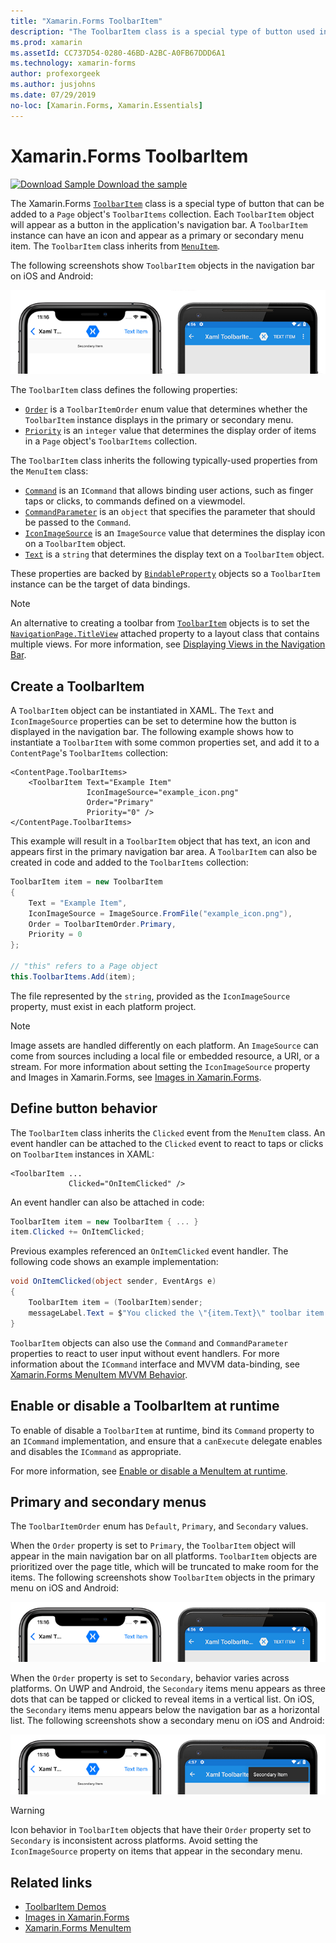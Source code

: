 ```yaml
---
title: "Xamarin.Forms ToolbarItem"
description: "The ToolbarItem class is a special type of button used in an application's navigation bar."
ms.prod: xamarin
ms.assetId: CC737D54-0280-46BD-A2BC-A0FB67DDD6A1
ms.technology: xamarin-forms
author: profexorgeek
ms.author: jusjohns
ms.date: 07/29/2019
no-loc: [Xamarin.Forms, Xamarin.Essentials]
---
```


# Xamarin.Forms ToolbarItem

[![Download Sample](~/media/shared/download.png) Download the sample](https://docs.microsoft.com/samples/xamarin/xamarin-forms-samples/userinterface-toolbaritem/)

The Xamarin.Forms [`ToolbarItem`](xref:Xamarin.Forms.ToolbarItem) class is a special type of button that can be added to a `Page` object's `ToolbarItems` collection. Each `ToolbarItem` object will appear as a button in the application's navigation bar. A `ToolbarItem` instance can have an icon and appear as a primary or secondary menu item. The `ToolbarItem` class inherits from [`MenuItem`](xref:Xamarin.Forms.MenuItem).

The following screenshots show `ToolbarItem` objects in the navigation bar on iOS and Android:

!["ToolbarItem demo screenshot on Android and iOS"](toolbaritem-images/toolbaritem-device-screenshot.png "ToolbarItem demo screenshot on Android and iOS")

The `ToolbarItem` class defines the following properties:

* [`Order`](xref:Xamarin.Forms.ToolbarItem.Order) is a `ToolbarItemOrder` enum value that determines whether the `ToolbarItem` instance displays in the primary or secondary menu.
* [`Priority`](xref:Xamarin.Forms.ToolbarItem.Priority) is an `integer` value that determines the display order of items in a `Page` object's `ToolbarItems` collection.

The `ToolbarItem` class inherits the following typically-used properties from the `MenuItem` class:

* [`Command`](xref:Xamarin.Forms.MenuItem.Command) is an `ICommand` that allows binding user actions, such as finger taps or clicks, to commands defined on a viewmodel.
* [`CommandParameter`](xref:Xamarin.Forms.MenuItem.CommandParameter) is an `object` that specifies the parameter that should be passed to the `Command`.
* [`IconImageSource`](xref:Xamarin.Forms.MenuItem.IconImageSource) is an `ImageSource` value that determines the display icon on a `ToolbarItem` object.
* [`Text`](xref:Xamarin.Forms.MenuItem.Text) is a `string` that determines the display text on a `ToolbarItem` object.

These properties are backed by [`BindableProperty`](xref:Xamarin.Forms.BindableProperty) objects so a `ToolbarItem` instance can be the target of data bindings.

> [!NOTE]
> An alternative to creating a toolbar from [`ToolbarItem`](xref:Xamarin.Forms.ToolbarItem) objects is to set the [`NavigationPage.TitleView`](xref:Xamarin.Forms.NavigationPage.TitleViewProperty) attached property to a layout class that contains multiple views. For more information, see [Displaying Views in the Navigation Bar](~/xamarin-forms/app-fundamentals/navigation/hierarchical.md#displaying-views-in-the-navigation-bar).

## Create a ToolbarItem

A `ToolbarItem` object can be instantiated in XAML. The `Text` and `IconImageSource` properties can be set to determine how the button is displayed in the navigation bar. The following example shows how to instantiate a `ToolbarItem` with some common properties set, and add it to a `ContentPage`'s `ToolbarItems` collection:

```xaml
<ContentPage.ToolbarItems>
    <ToolbarItem Text="Example Item"
                 IconImageSource="example_icon.png"
                 Order="Primary"
                 Priority="0" />
</ContentPage.ToolbarItems>
```

This example will result in a `ToolbarItem` object that has text, an icon and appears first in the primary navigation bar area. A `ToolbarItem` can also be created in code and added to the `ToolbarItems` collection:

```csharp
ToolbarItem item = new ToolbarItem
{
    Text = "Example Item",
    IconImageSource = ImageSource.FromFile("example_icon.png"),
    Order = ToolbarItemOrder.Primary,
    Priority = 0
};

// "this" refers to a Page object
this.ToolbarItems.Add(item);
```

The file represented by the `string`, provided as the `IconImageSource` property, must exist in each platform project.

> [!NOTE]
> Image assets are handled differently on each platform. An `ImageSource` can come from sources including a local file or embedded resource, a URI, or a stream. For more information about setting the `IconImageSource` property and Images in Xamarin.Forms, see [Images in Xamarin.Forms](~/xamarin-forms/user-interface/images.md).

## Define button behavior

The `ToolbarItem` class inherits the `Clicked` event from the `MenuItem` class. An event handler can be attached to the `Clicked` event to react to taps or clicks on `ToolbarItem` instances in XAML:

```xaml
<ToolbarItem ...
             Clicked="OnItemClicked" />
```

An event handler can also be attached in code:

```csharp
ToolbarItem item = new ToolbarItem { ... }
item.Clicked += OnItemClicked;
```

Previous examples referenced an `OnItemClicked` event handler. The following code shows an example implementation:

```csharp
void OnItemClicked(object sender, EventArgs e)
{
    ToolbarItem item = (ToolbarItem)sender;
    messageLabel.Text = $"You clicked the \"{item.Text}\" toolbar item.";
}
```

`ToolbarItem` objects can also use the `Command` and `CommandParameter` properties to react to user input without event handlers. For more information about the `ICommand` interface and MVVM data-binding, see [Xamarin.Forms MenuItem MVVM Behavior](~/xamarin-forms/user-interface/menuitem.md#define-menuitem-behavior-with-mvvm).

## Enable or disable a ToolbarItem at runtime

To enable of disable a `ToolbarItem` at runtime, bind its `Command` property to an `ICommand` implementation, and ensure that a `canExecute` delegate enables and disables the `ICommand` as appropriate.

For more information, see [Enable or disable a MenuItem at runtime](menuitem.md#enable-or-disable-a-menuitem-at-runtime).

## Primary and secondary menus

The `ToolbarItemOrder` enum has `Default`, `Primary`, and `Secondary` values.

When the `Order` property is set to `Primary`, the `ToolbarItem` object will appear in the main navigation bar on all platforms. `ToolbarItem` objects are prioritized over the page title, which will be truncated to make room for the items. The following screenshots show `ToolbarItem` objects in the primary menu on iOS and Android:

!["ToolbarItem primary menu screenshot Android and iOS"](toolbaritem-images/toolbaritem-primary-menu.png "ToolbarItem primary menu screenshot on Android and iOS")

When the `Order` property is set to `Secondary`, behavior varies across platforms. On UWP and Android, the `Secondary` items menu appears as three dots that can be tapped or clicked to reveal items in a vertical list. On iOS, the `Secondary` items menu appears below the navigation bar as a horizontal list. The following screenshots show a secondary menu on iOS and Android:

!["ToolbarItem secondary menu screenshot Android and iOS"](toolbaritem-images/toolbaritem-secondary-menu.png "ToolbarItem secondary menu screenshot on Android and iOS")

> [!WARNING]
> Icon behavior in `ToolbarItem` objects that have their `Order` property set to `Secondary` is inconsistent across platforms. Avoid setting the `IconImageSource` property on items that appear in the secondary menu.

## Related links

* [ToolbarItem Demos](/samples/xamarin/xamarin-forms-samples/userinterface-toolbaritem/)
* [Images in Xamarin.Forms](~/xamarin-forms/user-interface/images.md)
* [Xamarin.Forms MenuItem](~/xamarin-forms/user-interface/menuitem.md)